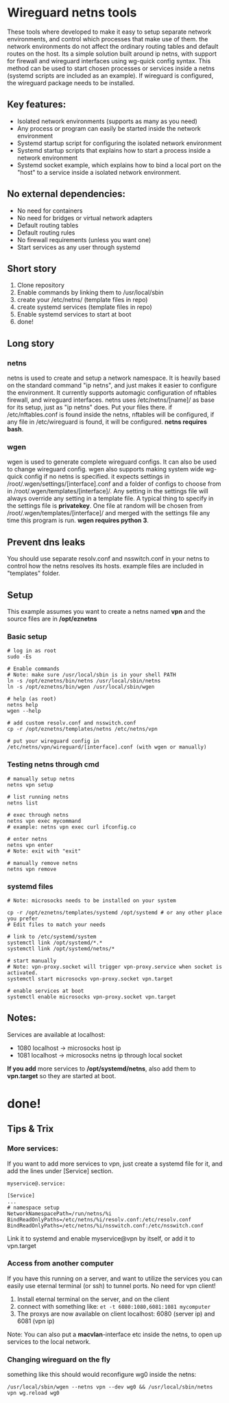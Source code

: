 # Wireguard netns tools
These tools where developed to make it easy to setup separate network environments, and control which processes that make use of them. the network environments do not affect the ordinary routing tables and default routes on the host. Its a simple solution built around ip netns, with support for firewall and wireguard interfaces using wg-quick config syntax. This method can be used to start chosen processes or services inside a netns (systemd scripts are included as an example). If wireguard is configured, the wireguard package needs to be installed.

## Key features:

* Isolated network environments (supports as many as you need)
* Any process or program can easily be started inside the network environment
* Systemd startup script for configuring the isolated network environment
* Systemd startup scripts that explains how to start a process inside a network environment
* Systemd socket example, which explains how to bind a local port on the "host" to a service inside a isolated network environment.

## No external dependencies:
* No need for containers
* No need for bridges or virtual network adapters
* Default routing tables
* Default routing rules
* No firewall requirements (unless you want one)
* Start services as any user through systemd


## Short story
1. Clone repository
2. Enable commands by linking them to /usr/local/sbin
3. create your /etc/netns/<name> (template files in repo)
4. create systemd services (template files in repo)
5. Enable systemd services to start at boot
6. done!

## Long story

### netns

netns is used to create and setup a network namespace. It is heavily based on the standard command "ip netns", and just makes it easier to configure the environment. It currently supports automagic configuration of nftables firewall, and wireguard interfaces. netns uses /etc/netns/[name]/ as base for its setup, just as "ip netns" does. Put your files there. if /etc/nftables.conf is found inside the netns, nftables will be configured, if any file in /etc/wireguard is found, it will be configured. **netns requires bash**.

### wgen

wgen is used to generate complete wireguard configs. It can also be used to change wireguard config. wgen also supports making system wide wg-quick config if no netns is specified. it expects settings in /root/.wgen/settings/[interface].conf and a folder of configs to choose from in /root/.wgen/templates/[interface]/. Any setting in the settings file will always override any setting in a template file. A typical thing to specify in the settings file is **privatekey**. One file at random will be chosen from /root/.wgen/templates/[interface]/ and merged with the settings file any time this program is run. **wgen requires python 3**.

## Prevent dns leaks
You should use separate resolv.conf and nsswitch.conf in your netns to control how the netns resolves its hosts. example files are included in "templates" folder.

## Setup
This example assumes you want to create a netns named **vpn** and the source files are in **/opt/eznetns**

### Basic setup    
    # log in as root 
    sudo -Es

    # Enable commands 
    # Note: make sure /usr/local/sbin is in your shell PATH
    ln -s /opt/eznetns/bin/netns /usr/local/sbin/netns
    ln -s /opt/eznetns/bin/wgen /usr/local/sbin/wgen
    
    # help (as root)
    netns help
    wgen --help
    
    # add custom resolv.conf and nsswitch.conf
    cp -r /opt/eznetns/templates/netns /etc/netns/vpn

    # put your wireguard config in /etc/netns/vpn/wireguard/[interface].conf (with wgen or manually)

### Testing netns through cmd
    
    # manually setup netns
    netns vpn setup
    
    # list running netns
    netns list
    
    # exec through netns
    netns vpn exec mycommand
    # example: netns vpn exec curl ifconfig.co
    
    # enter netns
    netns vpn enter
    # Note: exit with "exit"
    
    # manually remove netns
    netns vpn remove
    
    
    
### systemd files
    # Note: microsocks needs to be installed on your system

    cp -r /opt/eznetns/templates/systemd /opt/systemd # or any other place you prefer
    # Edit files to match your needs

    # link to /etc/systemd/system
    systemctl link /opt/systemd/*.*
    systemctl link /opt/systemd/netns/*

    # start manually
    # Note: vpn-proxy.socket will trigger vpn-proxy.service when socket is activated.
    systemctl start microsocks vpn-proxy.socket vpn.target
    
    # enable services at boot
    systemctl enable microsocks vpn-proxy.socket vpn.target
    
## Notes: 
Services are available at localhost: 
       
* 1080 localhost -> microsocks host ip
* 1081 localhost -> microsocks netns ip through local socket
 
**If you add** more services to **/opt/systemd/netns**, also add them to **vpn.target** so they are started at boot.
    
# done!


## Tips & Trix

### More services:
If you want to add more services to vpn, just create a systemd file for it, and add the lines under [Service] section.

    myservice@.service:
    
    [Service]
    ...
    # namespace setup
    NetworkNamespacePath=/run/netns/%i
    BindReadOnlyPaths=/etc/netns/%i/resolv.conf:/etc/resolv.conf 
    BindReadOnlyPaths=/etc/netns/%i/nsswitch.conf:/etc/nsswitch.conf
    
Link it to systemd and enable myservice@vpn by itself, or add it to vpn.target

### Access from another computer

If you have this running on a server, and want to utilize the services you can easily use eternal terminal (or ssh) to tunnel ports. No need for vpn client!

1. Install eternal terminal on the server, and on the client
2. connect with something like: `et -t 6080:1080,6081:1081 mycomputer`
3. The proxys are now available on client localhost: 6080 (server ip) and 6081 (vpn ip)


Note: You can also put a **macvlan**-interface etc inside the netns, to open up services to the local network.


### Changing wireguard on the fly

something like this should would reconfigure wg0 inside the netns:
    
    /usr/local/sbin/wgen --netns vpn --dev wg0 && /usr/local/sbin/netns vpn wg.reload wg0


   
    


    
    
    
    
    
    
    
